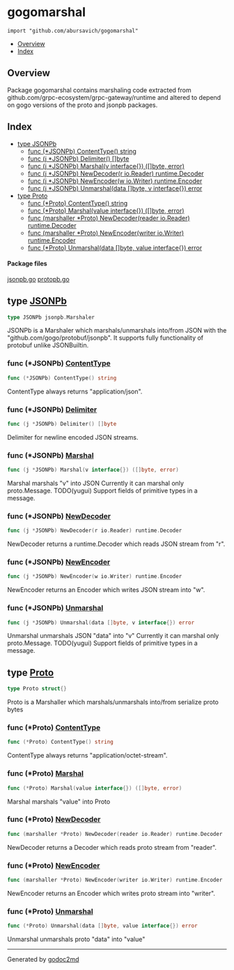 

# gogomarshal
`import "github.com/abursavich/gogomarshal"`

* [Overview](#pkg-overview)
* [Index](#pkg-index)

## <a name="pkg-overview">Overview</a>
Package gogomarshal contains marshaling code extracted from
github.com/grpc-ecosystem/grpc-gateway/runtime and altered
to depend on gogo versions of the proto and jsonpb packages.




## <a name="pkg-index">Index</a>
* [type JSONPb](#JSONPb)
  * [func (*JSONPb) ContentType() string](#JSONPb.ContentType)
  * [func (j *JSONPb) Delimiter() []byte](#JSONPb.Delimiter)
  * [func (j *JSONPb) Marshal(v interface{}) ([]byte, error)](#JSONPb.Marshal)
  * [func (j *JSONPb) NewDecoder(r io.Reader) runtime.Decoder](#JSONPb.NewDecoder)
  * [func (j *JSONPb) NewEncoder(w io.Writer) runtime.Encoder](#JSONPb.NewEncoder)
  * [func (j *JSONPb) Unmarshal(data []byte, v interface{}) error](#JSONPb.Unmarshal)
* [type Proto](#Proto)
  * [func (*Proto) ContentType() string](#Proto.ContentType)
  * [func (*Proto) Marshal(value interface{}) ([]byte, error)](#Proto.Marshal)
  * [func (marshaller *Proto) NewDecoder(reader io.Reader) runtime.Decoder](#Proto.NewDecoder)
  * [func (marshaller *Proto) NewEncoder(writer io.Writer) runtime.Encoder](#Proto.NewEncoder)
  * [func (*Proto) Unmarshal(data []byte, value interface{}) error](#Proto.Unmarshal)


#### <a name="pkg-files">Package files</a>
[jsonpb.go](/jsonpb.go) [protopb.go](/src/github.com/abursavich/gogomarshal/protopb.go) 






## <a name="JSONPb">type</a> [JSONPb](/jsonpb.go?s=572:600#L21)
``` go
type JSONPb jsonpb.Marshaler
```
JSONPb is a Marshaler which marshals/unmarshals into/from JSON
with the "github.com/gogo/protobuf/jsonpb".
It supports fully functionality of protobuf unlike JSONBuiltin.










### <a name="JSONPb.ContentType">func</a> (\*JSONPb) [ContentType](/jsonpb.go?s=652:687#L24)
``` go
func (*JSONPb) ContentType() string
```
ContentType always returns "application/json".




### <a name="JSONPb.Delimiter">func</a> (\*JSONPb) [Delimiter](/jsonpb.go?s=5464:5499#L191)
``` go
func (j *JSONPb) Delimiter() []byte
```
Delimiter for newline encoded JSON streams.




### <a name="JSONPb.Marshal">func</a> (\*JSONPb) [Marshal](/jsonpb.go?s=865:920#L31)
``` go
func (j *JSONPb) Marshal(v interface{}) ([]byte, error)
```
Marshal marshals "v" into JSON
Currently it can marshal only proto.Message.
TODO(yugui) Support fields of primitive types in a message.




### <a name="JSONPb.NewDecoder">func</a> (\*JSONPb) [NewDecoder](/jsonpb.go?s=2804:2860#L98)
``` go
func (j *JSONPb) NewDecoder(r io.Reader) runtime.Decoder
```
NewDecoder returns a runtime.Decoder which reads JSON stream from "r".




### <a name="JSONPb.NewEncoder">func</a> (\*JSONPb) [NewEncoder](/jsonpb.go?s=3044:3100#L104)
``` go
func (j *JSONPb) NewEncoder(w io.Writer) runtime.Encoder
```
NewEncoder returns an Encoder which writes JSON stream into "w".




### <a name="JSONPb.Unmarshal">func</a> (\*JSONPb) [Unmarshal](/jsonpb.go?s=2631:2691#L93)
``` go
func (j *JSONPb) Unmarshal(data []byte, v interface{}) error
```
Unmarshal unmarshals JSON "data" into "v"
Currently it can marshal only proto.Message.
TODO(yugui) Support fields of primitive types in a message.




## <a name="Proto">type</a> [Proto](/protopb.go?s=231:250#L14)
``` go
type Proto struct{}
```
Proto is a Marshaller which marshals/unmarshals into/from serialize proto bytes










### <a name="Proto.ContentType">func</a> (\*Proto) [ContentType](/protopb.go?s=310:344#L17)
``` go
func (*Proto) ContentType() string
```
ContentType always returns "application/octet-stream".




### <a name="Proto.Marshal">func</a> (\*Proto) [Marshal](/protopb.go?s=424:480#L22)
``` go
func (*Proto) Marshal(value interface{}) ([]byte, error)
```
Marshal marshals "value" into Proto




### <a name="Proto.NewDecoder">func</a> (\*Proto) [NewDecoder](/protopb.go?s=968:1037#L40)
``` go
func (marshaller *Proto) NewDecoder(reader io.Reader) runtime.Decoder
```
NewDecoder returns a Decoder which reads proto stream from "reader".




### <a name="Proto.NewEncoder">func</a> (\*Proto) [NewEncoder](/protopb.go?s=1302:1371#L51)
``` go
func (marshaller *Proto) NewEncoder(writer io.Writer) runtime.Encoder
```
NewEncoder returns an Encoder which writes proto stream into "writer".




### <a name="Proto.Unmarshal">func</a> (\*Proto) [Unmarshal](/protopb.go?s=680:741#L31)
``` go
func (*Proto) Unmarshal(data []byte, value interface{}) error
```
Unmarshal unmarshals proto "data" into "value"








- - -
Generated by [godoc2md](http://godoc.org/github.com/davecheney/godoc2md)
